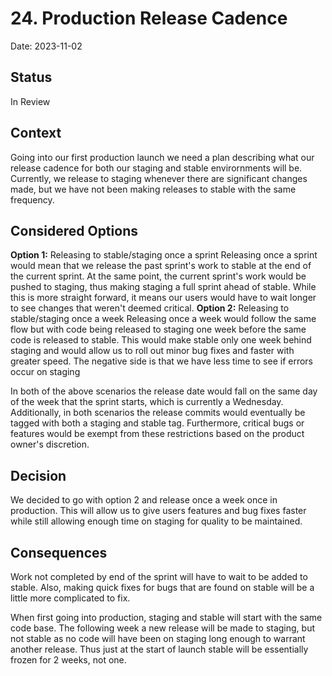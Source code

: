 # 24. Production Release Cadence

Date: 2023-11-02

## Status

In Review

## Context

Going into our first production launch we need a plan describing what our release cadence for both our staging and stable envirornments will be. Currently, we release to staging whenever there are significant changes made, but we have not been making releases to stable with the same frequency.

## Considered Options

**Option 1:** Releasing to stable/staging once a sprint
Releasing once a sprint would mean that we release the past sprint's work to stable at the end of the current sprint. At the same point, the current sprint's work would be pushed to staging, thus making staging a full sprint ahead of stable. While this is more straight forward, it means our users would have to wait longer to see changes that weren't deemed critical.
**Option 2:** Releasing to stable/staging once a week
Releasing once a week would follow the same flow but with code being released to staging one week before the same code is released to stable. This would make stable only one week behind staging and would allow us to roll out minor bug fixes and faster with greater speed. The negative side is that we have less time to see if errors occur on staging

In both of the above scenarios the release date would fall on the same day of the week that the sprint starts, which is currently a Wednesday. Additionally, in both scenarios the release commits would eventually be tagged with both a staging and stable tag. Furthermore, critical bugs or features would be exempt from these restrictions based on the product owner's discretion.

## Decision

We decided to go with option 2 and release once a week once in production. This will allow us to give users features and bug fixes faster while still allowing enough time on staging for quality to be maintained.

## Consequences

Work not completed by end of the sprint will have to wait to be added to stable. Also, making quick fixes for bugs that are found on stable will be a little more complicated to fix.

When first going into production, staging and stable will start with the same code base. The following week a new release will be made to staging, but not stable as no code will have been on staging long enough to warrant another release. Thus just at the start of launch stable will be essentially frozen for 2 weeks, not one.
